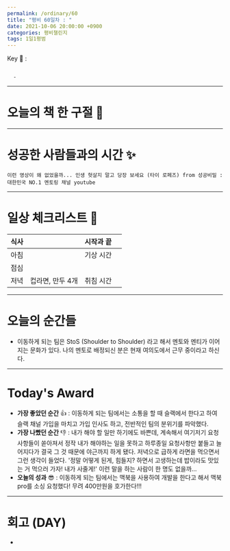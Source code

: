 ```yaml
---
permalink: /ordinary/60
title: "평비 60일차 : "
date: 2021-10-06 20:00:00 +0900
categories: 평비챌린지
tags: 1일1평범
---  
```

Key 🔑 : 
```

  - 
```

---
# 오늘의 책 한 구절 📕


---
# 성공한 사람들과의 시간 ✨
`이런 영상이 왜 없었을까... 인생 헛살지 말고 당장 보세요 (타이 로페즈) from 성공비밀 : 대한민국 NO.1 멘토링 채널 youtube`  

---
# 일상 체크리스트 📃

| 식사 |  | 시작과 끝 |  |
|:----:|:----:|:----:|:----:|
| 아침 |  | 기상 시간 |  |
| 점심 |  |  |  |
| 저녁 | 컵라면, 만두 4개 | 취침 시간 |  |

---
# 오늘의 순간들
- 이동하게 되는 팀은 StoS (Shoulder to Shoulder) 라고 해서 멘토와 멘티가 이어지는 문화가 있다. 나의 멘토로 배정되신 분은 현재 여의도에서 근무 중이라고 하신다. 

---
# Today's Award
- **가장 좋았던 순간** 👍 : 이동하게 되는 팀에서는 소통을 할 때 슬랙에서 한다고 하여 슬랙 채널 가입을 마치고 가입 인사도 하고, 전반적인 팀의 분위기를 파악했다.  
- **가장 나빴던 순간** 👎 : 내가 해야 할 일만 하기에도 바쁜데, 계속해서 여기저기 요청사항들이 쏟아져서 정작 내가 해야하는 일을 못하고 하루종일 요청사항만 붙들고 늘어지다가 결국 그 것 때문에 야근까지 하게 됐다. 저녁으로 급하게 라면을 먹으면서 그런 생각이 들었다. '정말 어떻게 된게, 힘들지? 하면서 고생하는데 밥이라도 맛있는 거 먹으러 가자! 내가 사줄게!' 이런 말을 하는 사람이 한 명도 없을까...  
- **오늘의 성과** 😎 : 이동하게 되는 팀에서는 맥북을 사용하여 개발을 한다고 해서 맥북 pro를 소싱 요청했다! 무려 400만원을 호가한다!!!

---
# 회고 (DAY)
- 